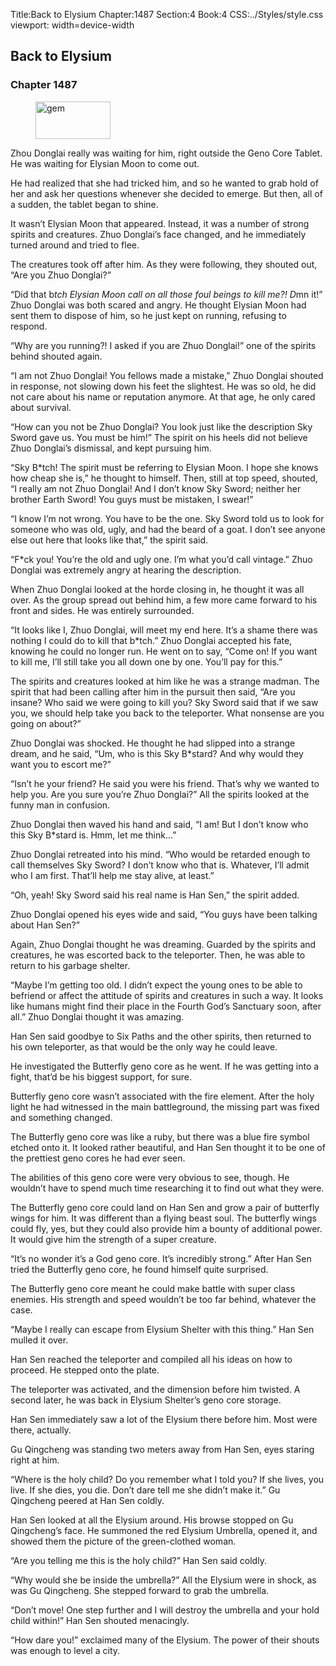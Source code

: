 Title:Back to Elysium 
Chapter:1487 
Section:4 
Book:4 
CSS:../Styles/style.css 
viewport: width=device-width
  
## Back to Elysium
### Chapter 1487
  
<figure>
	<img src="../Images/gem.gif" alt="gem" id="gem" width="120" height="60" />
</figure>
  

  
Zhou Donglai really was waiting for him, right outside the Geno Core Tablet. He was waiting for Elysian Moon to come out.

He had realized that she had tricked him, and so he wanted to grab hold of her and ask her questions whenever she decided to emerge. But then, all of a sudden, the tablet began to shine.

It wasn’t Elysian Moon that appeared. Instead, it was a number of strong spirits and creatures. Zhuo Donglai’s face changed, and he immediately turned around and tried to flee.

The creatures took off after him. As they were following, they shouted out, “Are you Zhuo Donglai?”

“Did that b*tch Elysian Moon call on all those foul beings to kill me?! D*mn it!” Zhuo Donglai was both scared and angry. He thought Elysian Moon had sent them to dispose of him, so he just kept on running, refusing to respond.

“Why are you running?! I asked if you are Zhuo Donglai!” one of the spirits behind shouted again.

“I am not Zhuo Donglai! You fellows made a mistake,” Zhuo Donglai shouted in response, not slowing down his feet the slightest. He was so old, he did not care about his name or reputation anymore. At that age, he only cared about survival.

“How can you not be Zhuo Donglai? You look just like the description Sky Sword gave us. You must be him!” The spirit on his heels did not believe Zhuo Donglai’s dismissal, and kept pursuing him.

“Sky B*tch! The spirit must be referring to Elysian Moon. I hope she knows how cheap she is,” he thought to himself. Then, still at top speed, shouted, “I really am not Zhuo Donglai! And I don’t know Sky Sword; neither her brother Earth Sword! You guys must be mistaken, I swear!”

“I know I’m not wrong. You have to be the one. Sky Sword told us to look for someone who was old, ugly, and had the beard of a goat. I don’t see anyone else out here that looks like that,” the spirit said.

“F*ck you! You’re the old and ugly one. I’m what you’d call vintage.” Zhuo Donglai was extremely angry at hearing the description.

When Zhuo Donglai looked at the horde closing in, he thought it was all over. As the group spread out behind him, a few more came forward to his front and sides. He was entirely surrounded.

“It looks like I, Zhuo Donglai, will meet my end here. It’s a shame there was nothing I could do to kill that b*tch.” Zhuo Donglai accepted his fate, knowing he could no longer run. He went on to say, “Come on! If you want to kill me, I’ll still take you all down one by one. You’ll pay for this.”

The spirits and creatures looked at him like he was a strange madman. The spirit that had been calling after him in the pursuit then said, “Are you insane? Who said we were going to kill you? Sky Sword said that if we saw you, we should help take you back to the teleporter. What nonsense are you going on about?”

Zhuo Donglai was shocked. He thought he had slipped into a strange dream, and he said, “Um, who is this Sky B*stard? And why would they want you to escort me?”

“Isn’t he your friend? He said you were his friend. That’s why we wanted to help you. Are you sure you’re Zhuo Donglai?” All the spirits looked at the funny man in confusion.

Zhuo Donglai then waved his hand and said, “I am! But I don’t know who this Sky B*stard is. Hmm, let me think…”

Zhuo Donglai retreated into his mind. “Who would be retarded enough to call themselves Sky Sword? I don’t know who that is. Whatever, I’ll admit who I am first. That’ll help me stay alive, at least.”

“Oh, yeah! Sky Sword said his real name is Han Sen,” the spirit added.

Zhuo Donglai opened his eyes wide and said, “You guys have been talking about Han Sen?”

Again, Zhuo Donglai thought he was dreaming. Guarded by the spirits and creatures, he was escorted back to the teleporter. Then, he was able to return to his garbage shelter.

“Maybe I’m getting too old. I didn’t expect the young ones to be able to befriend or affect the attitude of spirits and creatures in such a way. It looks like humans might find their place in the Fourth God’s Sanctuary soon, after all.” Zhuo Donglai thought it was amazing.

Han Sen said goodbye to Six Paths and the other spirits, then returned to his own teleporter, as that would be the only way he could leave.

He investigated the Butterfly geno core as he went. If he was getting into a fight, that’d be his biggest support, for sure.

Butterfly geno core wasn’t associated with the fire element. After the holy light he had witnessed in the main battleground, the missing part was fixed and something changed.

The Butterfly geno core was like a ruby, but there was a blue fire symbol etched onto it. It looked rather beautiful, and Han Sen thought it to be one of the prettiest geno cores he had ever seen.

The abilities of this geno core were very obvious to see, though. He wouldn’t have to spend much time researching it to find out what they were.

The Butterfly geno core could land on Han Sen and grow a pair of butterfly wings for him. It was different than a flying beast soul. The butterfly wings could fly, yes, but they could also provide him a bounty of additional power. It would give him the strength of a super creature.

“It’s no wonder it’s a God geno core. It’s incredibly strong.” After Han Sen tried the Butterfly geno core, he found himself quite surprised.

The Butterfly geno core meant he could make battle with super class enemies. His strength and speed wouldn’t be too far behind, whatever the case.

“Maybe I really can escape from Elysium Shelter with this thing.” Han Sen mulled it over.

Han Sen reached the teleporter and compiled all his ideas on how to proceed. He stepped onto the plate.

The teleporter was activated, and the dimension before him twisted. A second later, he was back in Elysium Shelter’s geno core storage.

Han Sen immediately saw a lot of the Elysium there before him. Most were there, actually.

Gu Qingcheng was standing two meters away from Han Sen, eyes staring right at him.

“Where is the holy child? Do you remember what I told you? If she lives, you live. If she dies, you die. Don’t dare tell me she didn’t make it.” Gu Qingcheng peered at Han Sen coldly.

Han Sen looked at all the Elysium around. His browse stopped on Gu Qingcheng’s face. He summoned the red Elysium Umbrella, opened it, and showed them the picture of the green-clothed woman.

“Are you telling me this is the holy child?” Han Sen said coldly.

“Why would she be inside the umbrella?” All the Elysium were in shock, as was Gu Qingcheng. She stepped forward to grab the umbrella.

“Don’t move! One step further and I will destroy the umbrella and your hold child within!” Han Sen shouted menacingly.

“How dare you!” exclaimed many of the Elysium. The power of their shouts was enough to level a city.